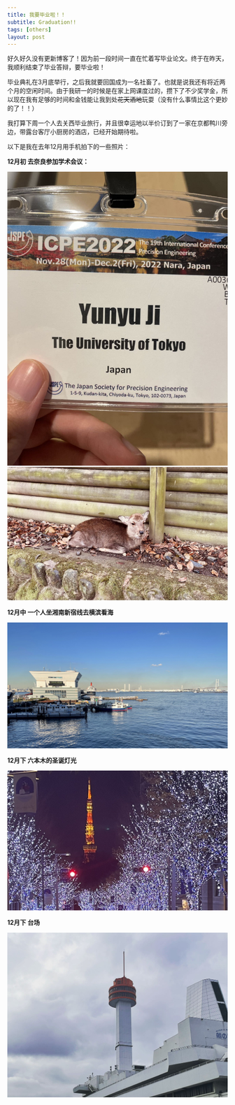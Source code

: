 ```yaml
---
title: 我要毕业啦！！
subtitle: Graduation!!
tags: [others]
layout: post
---
```


好久好久没有更新博客了！因为前一段时间一直在忙着写毕业论文。终于在昨天，我顺利结束了毕业答辩，要毕业啦！

毕业典礼在3月底举行，之后我就要回国成为一名社畜了。也就是说我还有将近两个月的空闲时间。由于我研一的时候是在家上网课度过的，攒下了不少奖学金，所以现在我有足够的时间和金钱能让我到处~~花天酒地~~玩耍（没有什么事情比这个更妙的了！！）

我打算下周一个人去关西毕业旅行，并且很幸运地以半价订到了一家在京都鸭川旁边，带露台客厅小厨房的酒店，已经开始期待啦。


以下是我在去年12月用手机拍下的一些照片：

**12月初 去奈良参加学术会议：**


<div align=center>
    <img src="../assets/2023-01-31/nara1.jpg"/>
</div>

<div align=center>
    <img src="../assets/2023-01-31/nara2.jpg"/>
</div>


**12月中 一个人坐湘南新宿线去横滨看海**

<div align=center>
    <img src="../assets/2023-01-31/yokohama.jpg"/>
</div>

**12月下 六本木的圣诞灯光**

<div align=center>
    <img src="../assets/2023-01-31/roppongi.jpg"/>
</div>


**12月下 台场**

<div align=center>
    <img src="../assets/2023-01-31/daiba.jpg"/>
</div>

